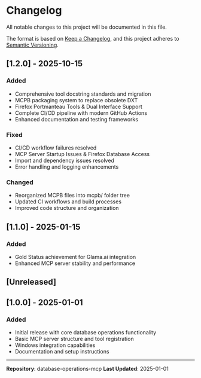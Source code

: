 # Changelog

All notable changes to this project will be documented in this file.

The format is based on [Keep a Changelog](https://keepachangelog.com/en/1.0.0/),
and this project adheres to [Semantic Versioning](https://semver.org/spec/v2.0.0.html).

## [1.2.0] - 2025-10-15

### Added
- Comprehensive tool docstring standards and migration
- MCPB packaging system to replace obsolete DXT
- Firefox Portmanteau Tools & Dual Interface Support
- Complete CI/CD pipeline with modern GitHub Actions
- Enhanced documentation and testing frameworks

### Fixed
- CI/CD workflow failures resolved
- MCP Server Startup Issues & Firefox Database Access
- Import and dependency issues resolved
- Error handling and logging enhancements

### Changed
- Reorganized MCPB files into mcpb/ folder tree
- Updated CI workflows and build processes
- Improved code structure and organization

## [1.1.0] - 2025-01-15

### Added
- Gold Status achievement for Glama.ai integration
- Enhanced MCP server stability and performance

## [Unreleased]

## [1.0.0] - 2025-01-01

### Added
- Initial release with core database operations functionality
- Basic MCP server structure and tool registration
- Windows integration capabilities
- Documentation and setup instructions

---

**Repository**: database-operations-mcp
**Last Updated**: 2025-01-01
